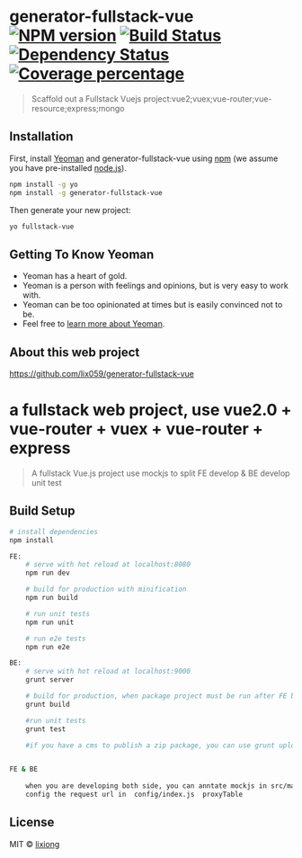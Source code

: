 # generator-fullstack-vue [![NPM version][npm-image]][npm-url] [![Build Status][travis-image]][travis-url] [![Dependency Status][daviddm-image]][daviddm-url] [![Coverage percentage][coveralls-image]][coveralls-url]
> Scaffold out a Fullstack Vuejs project:vue2;vuex;vue-router;vue-resource;express;mongo

## Installation

First, install [Yeoman](http://yeoman.io) and generator-fullstack-vue using [npm](https://www.npmjs.com/) (we assume you have pre-installed [node.js](https://nodejs.org/)).

```bash
npm install -g yo
npm install -g generator-fullstack-vue
```

Then generate your new project:

```bash
yo fullstack-vue
```

## Getting To Know Yeoman

 * Yeoman has a heart of gold.
 * Yeoman is a person with feelings and opinions, but is very easy to work with.
 * Yeoman can be too opinionated at times but is easily convinced not to be.
 * Feel free to [learn more about Yeoman](http://yeoman.io/).



## About this web project
https://github.com/lix059/generator-fullstack-vue

# a fullstack web project, use vue2.0 + vue-router + vuex + vue-router + express

> A fullstack Vue.js project
> use mockjs to split  FE develop & BE develop
> unit test

## Build Setup

``` bash
# install dependencies
npm install

FE: 
    # serve with hot reload at localhost:8080
    npm run dev

    # build for production with minification
    npm run build

    # run unit tests
    npm run unit

    # run e2e tests
    npm run e2e

BE: 
    # serve with hot reload at localhost:9000
    grunt server

    # build for production, when package project must be run after FE build
    grunt build

    #run unit tests
    grunt test

    #if you have a cms to publish a zip package, you can use grunt upload here


FE & BE
    
    when you are developing both side, you can anntate mockjs in src/main.js, and
    config the request url in  config/index.js  proxyTable 
 ```   

## License

MIT © [lixiong](https://github.com/lix059)


[npm-image]: https://badge.fury.io/js/generator-fullstack-vue.svg
[npm-url]: https://npmjs.org/package/generator-fullstack-vue
[travis-image]: https://travis-ci.org/lix059/generator-fullstack-vue.svg?branch=master
[travis-url]: https://travis-ci.org/lix059/generator-fullstack-vue
[daviddm-image]: https://david-dm.org/lix059/generator-fullstack-vue.svg?theme=shields.io
[daviddm-url]: https://david-dm.org/lix059/generator-fullstack-vue
[coveralls-image]: https://coveralls.io/repos/lix059/generator-fullstack-vue/badge.svg
[coveralls-url]: https://coveralls.io/r/lix059/generator-fullstack-vue
